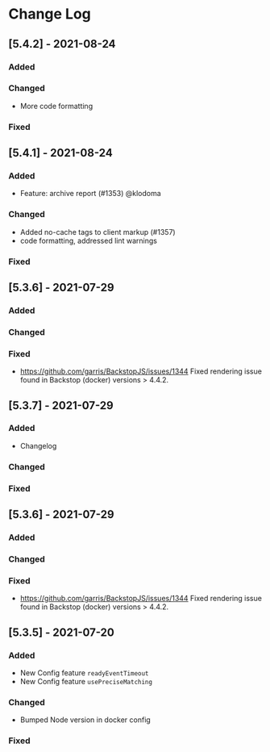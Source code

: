 
# Change Log

 
## [5.4.2] - 2021-08-24
### Added



### Changed
- More code formatting

### Fixed 



 
## [5.4.1] - 2021-08-24
### Added
- Feature: archive report (#1353)  @klodoma



### Changed
- Added no-cache tags to client markup (#1357)
- code formatting, addressed lint warnings

### Fixed 




## [5.3.6] - 2021-07-29

### Added


### Changed


### Fixed
- https://github.com/garris/BackstopJS/issues/1344
  Fixed rendering issue found in Backstop (docker) versions > 4.4.2.
 

## [5.3.7] - 2021-07-29
### Added
- Changelog

### Changed


### Fixed 


## [5.3.6] - 2021-07-29

### Added


### Changed


### Fixed
- https://github.com/garris/BackstopJS/issues/1344
  Fixed rendering issue found in Backstop (docker) versions > 4.4.2.
 

 
## [5.3.5] - 2021-07-20

### Added
- New Config feature `readyEventTimeout`
- New Config feature `usePreciseMatching`


### Changed
- Bumped Node version in docker config


### Fixed

